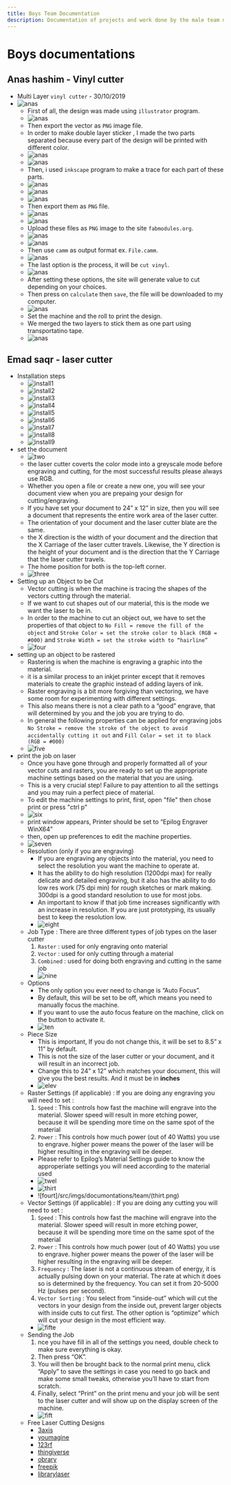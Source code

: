 ```yaml
---
title: Boys Team Documentation
description: Documentation of projects and work done by the male team members
---
```


# Boys documentations
## Anas hashim - Vinyl cutter
- Multi Layer `vinyl cutter` - 30/10/2019
- ![anas](/src/imgs/documontations/team/anas-doc5.png)
  - First of all, the design was made using `illustrator` program.
  - ![anas](/src/imgs/documontations/team/anas-doc1.jpg)
  - Then export the vector as `PNG` image file.
  - In order to make double layer sticker , I made the two parts separated because every part of the design will be printed with different color.
  - ![anas](/src/imgs/documontations/team/anas-doc2.png)
  - ![anas](/src/imgs/documontations/team/anas-doc3.jpg)
  - Then, i used `inkscape` program to make a trace for each part of these parts.
  - ![anas](/src/imgs/documontations/team/anas-doc12.jpg)
  - ![anas](/src/imgs/documontations/team/anas-doc13.jpg)
  - ![anas](/src/imgs/documontations/team/anas-doc14.jpg)
  - Then export them as `PNG` file.
  - ![anas](/src/imgs/documontations/team/anas-doc16.jpg)
  - ![anas](/src/imgs/documontations/team/anas-doc17.jpg)
  - Upload these files as `PNG` image to the site `fabmodules.org`.
  - ![anas](/src/imgs/documontations/team/anas-doc6.jpg)
  - ![anas](/src/imgs/documontations/team/anas-doc7.jpg)
  - Then use `camm` as output format ex. `File.camm`.
  - ![anas](/src/imgs/documontations/team/anas-doc8.jpg)
  - The last option is the process, it will be `cut vinyl`.
  - ![anas](/src/imgs/documontations/team/anas-doc9.jpg)
  - After setting these options, the site will generate value to cut depending on your choices.
  - Then press on `calculate` then `save`, the file will be downloaded to my computer.
  - ![anas](/src/imgs/documontations/team/anas-doc11.jpg)
  - Set the machine and the roll to print the design.
  - We merged the two layers to stick them as one part using transportatino tape.
  - ![anas](/src/imgs/documontations/team/anas-doc4.jpg)

##  Emad saqr - laser cutter
- Installation steps
    - ![install1](/src/imgs/documontations/team/install1.png)
    - ![install2](/src/imgs/documontations/team/install2.png)
    - ![install3](/src/imgs/documontations/team/install3.png)
    - ![install4](/src/imgs/documontations/team/install4.png)
    - ![install5](/src/imgs/documontations/team/install5.png)
    - ![install6](/src/imgs/documontations/team/install6.png)
    - ![install7](/src/imgs/documontations/team/install7.png)
    - ![install8](/src/imgs/documontations/team/install8.png)
    - ![install9](/src/imgs/documontations/team/install9.png)
- set the document
    - ![two](/src/imgs/documontations/team/two.png)
    - the laser cutter coverts the color mode into a greyscale mode before engraving and cutting, for the most successful results please always use RGB.
    - Whether you open a file or create a new one, you will see your document view when you are prepaing your design for cutting/engraving.
    - If you have set your document to 24” x 12” in size, then you will see a document that represents the entire work area of the laser cutter.
    - The orientation of your document and the laser cutter blate are the same.
    - the X direction is the width of your document and the direction that the X Carriage of the laser cutter travels. Likewise, the Y direction is the height of your document and is the direction that the Y Carriage that the laser cutter travels.
    - The home position for both is the top-left corner.
    - ![three](/src/imgs/documontations/team/three.png)
- Setting up an Object to be Cut
    - Vector cutting is when the machine is tracing the shapes of the vectors cutting through the material.
    - If we want to cut shapes out of our material, this is the mode we want the laser to be in.
    - In order to the machine to cut an object out, we have to set the properties of that object to `No Fill = remove the fill of the object` and `Stroke Color = set the stroke color to black (RGB = #000)` and `Stroke Width = set the stroke width to “hairline”`
    - ![four](/src/imgs/documontations/team/four.png)
- setting up an object to be rastered
    - Rastering is when the machine is engraving a graphic into the material.
    - it is a similar process to an inkjet printer except that it removes materials to create the graphic instead of adding layers of ink.
    - Raster engraving is a bit more forgiving than vectoring, we have some room for experimenting with different settings.
    - This also means there is not a clear path to a “good” engrave, that will determined by you and the job you are trying to do.
    - In general the following properties can be applied for engraving jobs `No Stroke = remove the stroke of the object to avoid accidentally cutting it out` and `Fill Color = set it to black (RGB = #000)`
    - ![five](/src/imgs/documontations/team/five.png)
- print the job on laser
    - Once you have gone through and properly formatted all of your vector cuts and rasters, you are ready to set up the appropriate machine settings based on the material that you are using.
    - This is a very crucial step! Failure to pay attention to all the settings and you may ruin a perfect piece of material.
    - To edit the machine settings to print, first, open "file" then chose print or press "ctrl p"
    - ![six](/src/imgs/documontations/team/six.png)
    - print window appears, Printer should be set to “Epilog Engraver WinX64”
    - then, open up preferences to edit the machine properties.
    - ![seven](/src/imgs/documontations/team/seven.png)
    - Resolution (only if you are engraving)
        - If you are engraving any objects into the material, you need to select the resolution you want the machine to operate at.
        - It has the ability to do high resolution (1200dpi max) for really delicate and detailed engraving, but it also has the ability to do low res work (75 dpi min) for rough sketches or mark making. 300dpi is a good standard resolution to use for most jobs.
        - An important to know if that job time increases significantly with an increase in resolution. If you are just prototyping, its usually best to keep the resolution low.
        - ![eight](/src/imgs/documontations/team/Screenshot_20190827_130610.png)
    - Job Type : There are three different types of job types on the laser cutter
        1. `Raster` : used for only engraving onto material
        2. `Vector` : used for only cutting through a material
        3. `Combined` : used for doing both engraving and cutting in the same job
        - ![nine](/src/imgs/documontations/team/eight.png)
    - Options
        - The only option you ever need to change is “Auto Focus”.
        - By default, this will be set to be off, which means you need to manually focus the machine.
        - If you want to use the auto focus feature on the machine, click on the button to activate it.
        - ![ten](/src/imgs/documontations/team/nine.png)
    - Piece Size
        - This is important, If you do not change this, it will be set to 8.5” x 11” by default.
        - This is not the size of the laser cutter or your document, and it will result in an incorrect job.
        - Change this to 24” x 12” which matches your document, this will give you the best results. And it must be in <b>inches</b>
        - ![elev](/src/imgs/documontations/team/ten.png)
    - Raster Settings (if applicable) : If you are doing any engraving you will need to set :
        1. `Speed` : This controls how fast the machine will engrave into the material. Slower speed will result in more  etching power, because it will be spending more time on the same spot of the material
        2. `Power` : This controls how much power (out of 40 Watts) you use to engrave. higher power means the power of the laser will be higher resulting in the engraving will be deeper.
        - Please refer to Epilog’s Material Settings guide to know the approperiate settings you will need according to the material used
        - ![twel](/src/imgs/documontations/team/elev.png)
        - ![thirt](/src/imgs/documontations/team/twel.png)
        - ![fourt]/src/imgs/documontations/team/(thirt.png)
    - Vector Settings (if applicable) : If you are doing any cutting you will need to set :
        1. `Speed` : This controls how fast the machine will engrave into the material. Slower speed will result in more  etching power, because it will be spending more time on the same spot of the material
        2. `Power` : This controls how much power (out of 40 Watts) you use to engrave. higher power means the power of the laser will be higher resulting in the engraving will be deeper.
        3. `Frequency` : The laser is not a continuous stream of energy, it is actually pulsing down on your material. The rate at which it does so is determined by the frequency. You can set it from 20-5000 Hz (pulses per second).
        4. `Vector Sorting` : You select from “inside-out” which will cut the vectors in your design from the inside out, prevent larger objects with inside cuts to cut first. The other option is “optimize” which will cut your design in the most efficient way.
        - ![fifte](/src/imgs/documontations/team/fourt.png)
    - Sending the Job
        1. nce you have fill in all of the settings you need, double check to make sure everything is okay.
        2. Then press “OK”.
        3. You will then be brought back to the normal print menu, click “Apply” to save the settings in case you need to go back and make some small tweaks, otherwise you’ll have to start from scratch.
        4. Finally, select “Print” on the print menu and your job will be sent to the laser cutter and will show up on the display screen of the machine.
        - ![fift](/src/imgs/documontations/team/fifte.png)
    - Free Laser Cutting Designs
        - [3axis](https://3axis.co/free-vectors/3d+dxf+files+free/page/2/)
        - [youmagine](https://www.youmagine.com/designs/latest)
        - [123rf](https://www.123rf.com/clipart-vector/laser_cut.html?sti=nsbcg4fv6leqkgslot%7C)
        - [thingiverse](https://accounts.thingiverse.com/?redirect=YToyOntzOjQ6InR5cGUiO3M6ODoicmVkaXJlY3QiO3M6NDoiZGF0YSI7czozNzoiaHR0cHM6Ly93d3cudGhpbmdpdmVyc2UuY29tL2Rhc2hib2FyZCI7fQ)
        - [obrary](https://obrary.com/collections/open-designs)
        - [freepik](https://www.freepik.com/)
        - [librarylaser](https://www.librarylaser.com/en/free-designs-36?p=6)

